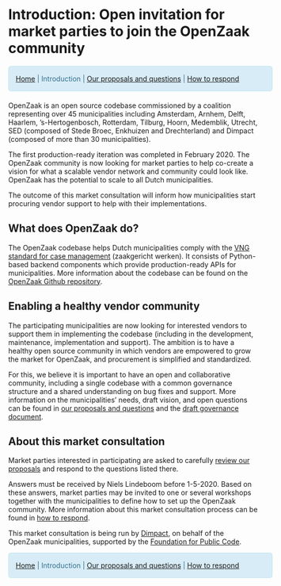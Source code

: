 # Introduction: Open invitation for market parties to join the OpenZaak community

<div class="navoz"><a href="https://hackmd.io/b6mszG6HRjyDGRCi72_y2w">Home</a> | Introduction | <a href="https://hackmd.io/OFGiBKmLSh6ug7Gpv3Hbzw">Our proposals and questions</a> | <a href="https://hackmd.io/AQOmgrpSQIeMVC4OhFxKDA">How to respond</a></div>

OpenZaak is an open source codebase commissioned by a coalition representing over 45 municipalities including Amsterdam, Arnhem, Delft, Haarlem, ’s-Hertogenbosch, Rotterdam, Tilburg, Hoorn, Medemblik, Utrecht, SED (composed of Stede Broec, Enkhuizen and Drechterland) and Dimpact (composed of more than 30 municipalities).

The first production-ready iteration was completed in February 2020. The OpenZaak community is now looking for market parties to help co-create a vision for what a scalable vendor network and community could look like. OpenZaak has the potential to scale to all Dutch municipalities.

The outcome of this market consultation will inform how municipalities start procuring vendor support to help with their implementations.

## What does OpenZaak do?

The OpenZaak codebase helps Dutch municipalities comply with the [VNG standard for case management](https://www.vngrealisatie.nl/producten/api-standaarden-zaakgericht-werken) (zaakgericht werken). It consists of Python-based backend components which provide production-ready APIs for municipalities. More information about the codebase can be found on the [OpenZaak Github repository](https://github.com/open-zaak/open-zaak).

## Enabling a healthy vendor community

The participating municipalities are now looking for interested vendors to support them in implementing the codebase (including in the development, maintenance, implementation and support). The ambition is to have a healthy open source community in which vendors are empowered to grow the market for OpenZaak, and procurement is simplified and standardized.

For this, we believe it is important to have an open and collaborative community, including a single codebase with a common governance structure and a shared understanding on bug fixes and support. More information on the municipalities’ needs, draft vision, and open questions can be found in [our proposals and questions](https://hackmd.io/XJ0rLW4pQXCJjZIw9A7ArQ) and the [draft governance document](governance.md).

## About this market consultation

Market parties interested in participating are asked to carefully [review our proposals](https://hackmd.io/XJ0rLW4pQXCJjZIw9A7ArQ) and respond to the questions listed there.

Answers must be received by Niels Lindeboom before 1-5-2020. Based on these answers, market parties may be invited to one or several workshops together with the municipalities to define how to set up the OpenZaak community. More information about this market consultation process can be found in [how to respond](https://hackmd.io/AQOmgrpSQIeMVC4OhFxKDA).

This market consultation is being run by [Dimpact](https://www.dimpact.nl/), on behalf of the OpenZaak municipalities, supported by the [Foundation for Public Code](https://publiccode.net/).

<div class="navoz"><a href="https://hackmd.io/b6mszG6HRjyDGRCi72_y2w">Home</a> | Introduction | <a href="https://hackmd.io/OFGiBKmLSh6ug7Gpv3Hbzw">Our proposals and questions</a> | <a href="https://hackmd.io/AQOmgrpSQIeMVC4OhFxKDA">How to respond</a></div>

<style>
div.navoz {
clear: all; 
float:left; 
width: 100%; 
padding: 1em;
margin-bottom: 20px; 
border: 1px solid #bce8f1; 
background: #D8ECF7; 
text-align: left; 
font-size: 100%; 
line-height: 1.5em; 
border-radius: 5px; 
color: #31708f;
}
</style>
